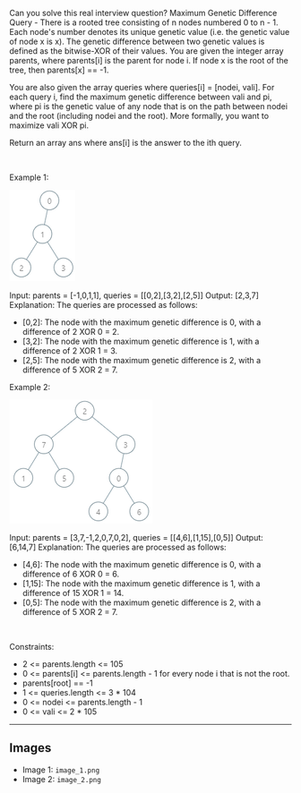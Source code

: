 Can you solve this real interview question? Maximum Genetic Difference Query - There is a rooted tree consisting of n nodes numbered 0 to n - 1. Each node's number denotes its unique genetic value (i.e. the genetic value of node x is x). The genetic difference between two genetic values is defined as the bitwise-XOR of their values. You are given the integer array parents, where parents[i] is the parent for node i. If node x is the root of the tree, then parents[x] == -1.

You are also given the array queries where queries[i] = [nodei, vali]. For each query i, find the maximum genetic difference between vali and pi, where pi is the genetic value of any node that is on the path between nodei and the root (including nodei and the root). More formally, you want to maximize vali XOR pi.

Return an array ans where ans[i] is the answer to the ith query.

 

Example 1:

![Example 1](./image_1.png)


Input: parents = [-1,0,1,1], queries = [[0,2],[3,2],[2,5]]
Output: [2,3,7]
Explanation: The queries are processed as follows:
- [0,2]: The node with the maximum genetic difference is 0, with a difference of 2 XOR 0 = 2.
- [3,2]: The node with the maximum genetic difference is 1, with a difference of 2 XOR 1 = 3.
- [2,5]: The node with the maximum genetic difference is 2, with a difference of 5 XOR 2 = 7.


Example 2:

![Example 2](./image_2.png)


Input: parents = [3,7,-1,2,0,7,0,2], queries = [[4,6],[1,15],[0,5]]
Output: [6,14,7]
Explanation: The queries are processed as follows:
- [4,6]: The node with the maximum genetic difference is 0, with a difference of 6 XOR 0 = 6.
- [1,15]: The node with the maximum genetic difference is 1, with a difference of 15 XOR 1 = 14.
- [0,5]: The node with the maximum genetic difference is 2, with a difference of 5 XOR 2 = 7.


 

Constraints:

 * 2 <= parents.length <= 105
 * 0 <= parents[i] <= parents.length - 1 for every node i that is not the root.
 * parents[root] == -1
 * 1 <= queries.length <= 3 * 104
 * 0 <= nodei <= parents.length - 1
 * 0 <= vali <= 2 * 105

---

## Images

- Image 1: `image_1.png`
- Image 2: `image_2.png`
